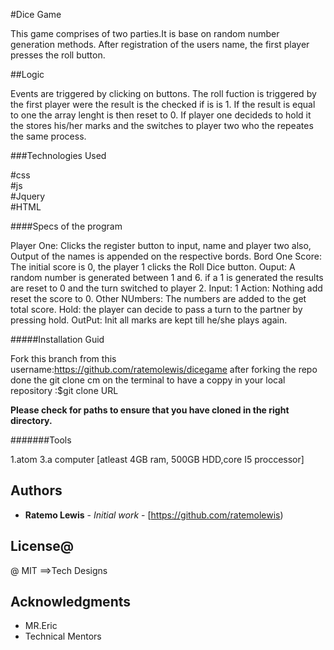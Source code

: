 
#Dice Game

This game comprises of two parties.It is base on random number generation methods. After registration of the users name, the first player presses the roll button.

##Logic

Events are triggered by clicking on buttons. The roll fuction is triggered by the first player were the result is the checked if is is 1. If the result is equal to one the array lenght is then reset to 0. If player one decideds to hold it the stores his/her marks and the switches to player two who the repeates the same process.

###Technologies Used

#css<br>
#js<br>
#Jquery<br>
#HTML<br>

####Specs of the program

Player One: Clicks the register button to input, name and player two also,
Output of the names is appended on the respective bords.
Bord One Score: The initial score is 0,
the player 1 clicks the Roll Dice button.
Ouput: A random number is generated between 1 and 6.
if a 1 is generated the results are reset to 0 and the turn switched to player 2.
Input: 1
Action: Nothing add reset the score to 0.
Other NUmbers: The numbers are added to the get total score.
Hold: the player can decide to pass a turn to the partner by pressing hold.
OutPut: Init all marks are kept till he/she plays again.

#####Installation Guid

Fork this branch from this username:https://github.com/ratemolewis/dicegame after forking the repo done the git clone cm on the terminal to have a coppy in your local repository :$git clone URL

<strong>Please check for paths to ensure that you have cloned in the right directory.</strong>

#######Tools

1.atom 3.a computer [atleast 4GB ram, 500GB HDD,core I5 proccessor]


## Authors

* **Ratemo Lewis** - *Initial work* - [https://github.com/ratemolewis)

## License@
@ MIT
==>Tech Designs
## Acknowledgments

* MR.Eric
* Technical Mentors
